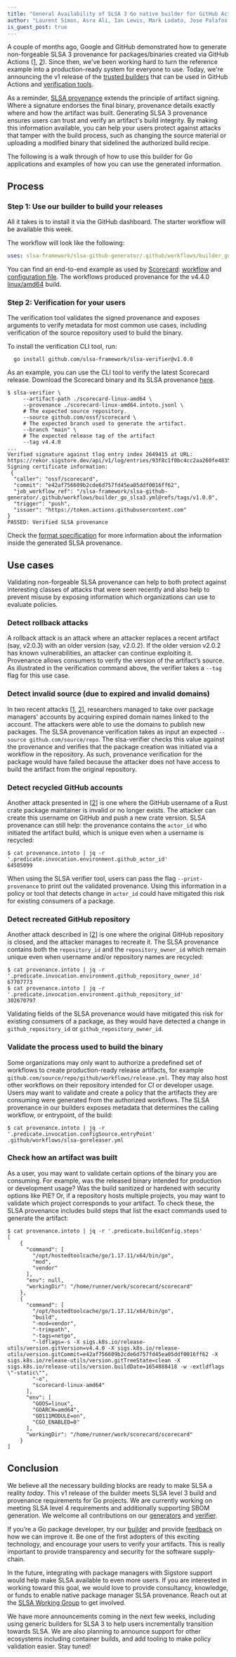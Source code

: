 ```yaml
---
title: "General Availability of SLSA 3 Go native builder for GitHub Actions"
author: "Laurent Simon, Asra Ali, Ian Lewis, Mark Lodato, Jose Palafox, Joshua Lock"
is_guest_post: true
---
```


A couple of months ago, Google and GitHub demonstrated how to generate non-forgeable SLSA 3 provenance for packages/binaries created via GitHub Actions ([1](https://security.googleblog.com/2022/04/improving-software-supply-chain.html), [2](https://github.blog/2022-04-07-slsa-3-compliance-with-github-actions/)). Since then, we've been working hard to turn the reference example into a production-ready system for everyone to use. Today, we're announcing the v1 release of the [trusted builders](https://github.com/slsa-framework/slsa-github-generator) that can be used in GitHub Actions and [verification tools](https://github.com/slsa-framework/slsa-verifier).

As a reminder, [SLSA provenance](https://slsa.dev/provenance/) extends the principle of artifact signing. Where a signature endorses the final binary, provenance details exactly where and how the artifact was built. Generating SLSA 3 provenance ensures users can trust and verify an artifact's build integrity. By making this information available, you can help your users protect against attacks that tamper with the build process, such as changing the source material or uploading a modified binary that sidelined the authorized build recipe.

The following is a walk through of how to use this builder for Go applications and examples of how you can use the generated information.

## Process

### Step 1: Use our builder to build your releases

All it takes is to install it via the GitHub dashboard. The starter workflow will be available this week.

<!-- TODO: Add images of starter-workflow and link to GitHub post -->

The workflow will look like the following:

```yaml
uses: slsa-framework/slsa-github-generator/.github/workflows/builder_go_slsa3.yml@v1.0.0
```

You can find an end-to-end example as used by [Scorecard](https://github.com/ossf/scorecard): [workflow](https://github.com/ossf/scorecard/blob/main/.github/workflows/slsa-goreleaser.yml) and [configuration file](https://github.com/ossf/scorecard/blob/main/.slsa-goreleaser.yml). The workflows produced provenance for the v4.4.0 [linux/amd64](https://github.com/ossf/scorecard/releases/tag/v4.4.0) build.

### Step 2: Verification for your users

The verification tool validates the signed provenance and exposes arguments to verify metadata for most common use cases, including verification of the source repository used to build the binary.

To install the verification CLI tool, run:

```shell
  go install github.com/slsa-framework/slsa-verifier@v1.0.0
```

As an example, you can use the CLI tool to verify the latest Scorecard release. Download the Scorecard binary and its SLSA provenance [here](https://github.com/ossf/scorecard/releases/tag/v4.4.0).

```shell
$ slsa-verifier \
     --artifact-path ./scorecard-linux-amd64 \
     --provenance ./scorecard-linux-amd64.intoto.jsonl \
     # The expected source repository.
     --source github.com/ossf/scorecard \
     # The expected branch used to generate the artifact.
     --branch "main" \
     # The expected release tag of the artifact
     --tag v4.4.0
...
Verified signature against tlog entry index 2649415 at URL: https://rekor.sigstore.dev/api/v1/log/entries/93f8c1f0bc4cc2aa260fe48355337ef6515a1d6c6a3bcc3ff2e7c5f5246ed704
Signing certificate information:
 {
  "caller": "ossf/scorecard",
  "commit": "e42af756609b2cde6d757fd45ea05ddf0016ff62",
  "job_workflow_ref": "/slsa-framework/slsa-github-generator/.github/workflows/builder_go_slsa3.yml@refs/tags/v1.0.0",
  "trigger": "push",
  "issuer": "https://token.actions.githubusercontent.com"
}
PASSED: Verified SLSA provenance
```

Check the [format specification](https://github.com/slsa-framework/slsa-github-generator/blob/main/PROVENANCE_FORMAT.md) for more information about the information inside the generated SLSA provenance.

## Use cases

Validating non-forgeable SLSA provenance can help to both protect against interesting classes of attacks that were seen recently and also help to prevent misuse by exposing information which organizations can use to evaluate policies.

### Detect rollback attacks

A rollback attack is an attack where an attacker replaces a recent artifact (say, v2.0.3) with an older version (say, v2.0.2). If the older version v2.0.2 has known vulnerabilities, an attacker can continue exploiting it. Provenance allows consumers to verify the version of the artifact’s source. As illustrated in the verification command above, the verifier takes a `--tag` flag for this use case.

### Detect invalid source (due to expired and invalid domains)

In two recent attacks [[1](https://twitter.com/firefart/status/1532091679741825024), [2](https://sockpuppets.medium.com/how-i-hacked-ctx-and-phpass-modules-656638c6ec5e)], researchers managed to take over package managers' accounts by acquiring expired domain names linked to the account. The attackers were able to use the domains to publish new packages. The SLSA provenance verification takes as input an expected `--source github.com/source/repo`. The slsa-verifier checks this value against the provenance and verifies that the package creation was initiated via a workflow in the repository. As such, provenance verification for the package would have failed because the attacker does not have access to build the artifact from the original repository.

### Detect recycled GitHub accounts

Another attack presented in [[2](https://sockpuppets.medium.com/how-i-hacked-ctx-and-phpass-modules-656638c6ec5e)] is one where the GitHub username of a Rust crate package maintainer is invalid or no longer exists. The attacker can create this username on GitHub and push a new crate version. SLSA provenance can still help: the provenance contains the `actor_id` who initiated the artifact build, which is unique even when a username is recycled:

```shell
$ cat provenance.intoto | jq -r '.predicate.invocation.environment.github_actor_id'
64505099
```

When using the SLSA verifier tool, users can pass the flag `--print-provenance` to print out the validated provenance. Using this information in a policy or tool that detects change in `actor_id` could have mitigated this risk for existing consumers of a package.

### Detect recreated GitHub repository

Another attack described in [[2](https://sockpuppets.medium.com/how-i-hacked-ctx-and-phpass-modules-656638c6ec5e)] is one where the original GitHub repository is closed, and the attacker manages to recreate it. The SLSA provenance contains both the `repository_id` and the `repository_owner_id` which remain unique even when username and/or repository names are recycled:

```shell
$ cat provenance.intoto | jq -r '.predicate.invocation.environment.github_repository_owner_id'
67707773
$ cat provenance.intoto | jq -r '.predicate.invocation.environment.github_repository_id'
302670797
```

Validating fields of the SLSA provenance would have mitigated this risk for existing consumers of a package, as they would have detected a change in `github_repository_id` or `github_repository_owner_id`.

### Validate the process used to build the binary

Some organizations may only want to authorize a predefined set of workflows to create production-ready release artifacts, for example `github.com/source/repo/github/workflows/release.yml`. They may also host other workflows on their repository intended for CI or developer usage. Users may want to validate and create a policy that the artifacts they are consuming were generated from the authorized workflows. The SLSA provenance in our builders exposes metadata that determines the calling workflow, or entrypoint, of the build:

```shell
$ cat provenance.intoto | jq -r '.predicate.invocation.configSource.entryPoint'
.github/workflows/slsa-goreleaser.yml
```

### Check how an artifact was built

As a user, you may want to validate certain options of the binary you are consuming. For example, was the released binary intended for production or development usage? Was the build sanitized or hardened with security options like PIE? Or, if a repository hosts multiple projects, you may want to validate which project corresponds to your artifact. To check these, the SLSA provenance includes build steps that list the exact commands used to generate the artifact:

```shell
$ cat provenance.intoto | jq -r '.predicate.buildConfig.steps'
[
    {
      "command": [
        "/opt/hostedtoolcache/go/1.17.11/x64/bin/go",
        "mod",
        "vendor"
      ],
      "env": null,
      "workingDir": "/home/runner/work/scorecard/scorecard"
    },
    {
      "command": [
        "/opt/hostedtoolcache/go/1.17.11/x64/bin/go",
        "build",
        "-mod=vendor",
        "-trimpath",
        "-tags=netgo",
        "-ldflags=-s -X sigs.k8s.io/release-utils/version.gitVersion=v4.4.0 -X sigs.k8s.io/release-utils/version.gitCommit=e42af756609b2cde6d757fd45ea05ddf0016ff62 -X sigs.k8s.io/release-utils/version.gitTreeState=clean -X sigs.k8s.io/release-utils/version.buildDate=1654888418 -w -extldflags \"-static\"",
        "-o",
        "scorecard-linux-amd64"
      ],
      "env": [
        "GOOS=linux",
        "GOARCH=amd64",
        "GO111MODULE=on",
        "CGO_ENABLED=0"
      ],
      "workingDir": "/home/runner/work/scorecard/scorecard"
    }
]
```

## Conclusion

We believe all the necessary building blocks are ready to make SLSA a reality *today*. This v1 release of the builder meets SLSA level 3 build and provenance requirements for Go projects. We are currently working on meeting SLSA level 4 requirements and additionally supporting SBOM generation. We welcome all contributions on our [generators](https://github.com/slsa-framework/slsa-github-generator) and [verifier](https://github.com/slsa-framework/slsa-verifier).

If you’re a Go package developer, try our [builder](https://github.com/slsa-framework/slsa-github-generator/blob/main/internal/builders/go/README.md) and provide [feedback](https://github.com/slsa-framework/slsa-github-generator/issues) on how we can improve it. Be one of the first adopters of this exciting technology, and encourage your users to verify your artifacts. This is really important to provide transparency and security for the software supply-chain.

In the future, integrating with package managers with Sigstore support would help make SLSA available to even more users. If you are interested in working toward this goal, we would love to provide consultancy, knowledge, or funds to enable native package manager SLSA provenance. Reach out at the [SLSA Working Group](https://slsa.dev/community) to get involved.

We have more announcements coming in the next few weeks, including using generic builders for SLSA 3 to help users incrementally transition towards SLSA. We are also planning to announce support for other ecosystems including container builds, and add tooling to make policy validation easier. Stay tuned!
